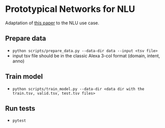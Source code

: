 # Prototypical Networks for NLU

Adaptation of [this paper](https://arxiv.org/pdf/1703.05175.pdf) to the NLU use case.

## Prepare data

* `python scripts/prepare_data.py --data-dir data --input <tsv file>`
* input tsv file should be in the classic Alexa 3-col format (domain, intent, anno)

## Train model

* `python scripts/train_model.py --data-dir <data dir with the train.tsv, valid.tsv, test.tsv files>`

## Run tests

* `pytest`